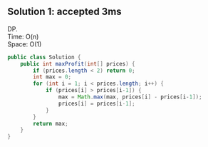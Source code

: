 ## Solution 1: accepted 3ms

DP.  
Time: O(n)  
Space: O(1)  

```java
public class Solution {
    public int maxProfit(int[] prices) {
        if (prices.length < 2) return 0;
        int max = 0;
        for (int i = 1; i < prices.length; i++) {
            if (prices[i] > prices[i-1]) {
                max = Math.max(max, prices[i] - prices[i-1]);
                prices[i] = prices[i-1];
            }   
        }
        return max;
    }
}
```
